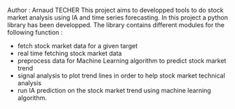 Author : Arnaud TECHER
This project aims to developped tools to do stock market analysis using IA and time series forecasting. 
In this project a python library has been developped. The library contains different modules for the following function :
- fetch stock market data for a given target
- real time fetching stock market data
- preprocess data for Machine Learning algorithm to predict stock market trend
- signal analysis to plot trend lines in order to help stock market technical analysis
- run IA prediction on the stock market trend using machine learning algorithm.